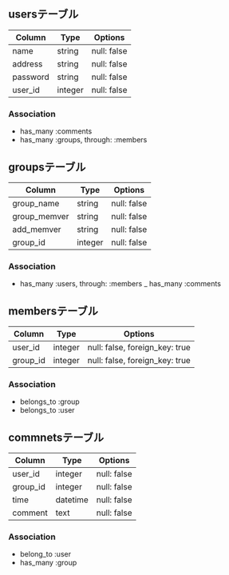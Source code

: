 ## usersテーブル

|Column|Type|Options|
|------|----|-------|
|name|string|null: false|
|address|string|null: false|
|password|string|null: false|
|user_id|integer|null: false|

### Association
- has_many :comments
- has_many :groups, through: :members

## groupsテーブル

|Column|Type|Options|
|------|----|-------|
|group_name|string|null: false|
|group_memver|string|null: false|
|add_memver|string|null: false|
|group_id|integer|null: false|

### Association
- has_many :users, through: :members
_ has_many :comments

## membersテーブル

|Column|Type|Options|
|------|----|-------|
|user_id|integer|null: false, foreign_key: true|
|group_id|integer|null: false, foreign_key: true|

### Association
- belongs_to :group
- belongs_to :user

## commnetsテーブル

|Column|Type|Options|
|------|----|-------|
|user_id|integer|null: false|
|group_id|integer|null: false|
|time|datetime|null: false|
|comment|text|null: false|

### Association
- belong_to :user
- has_many :group